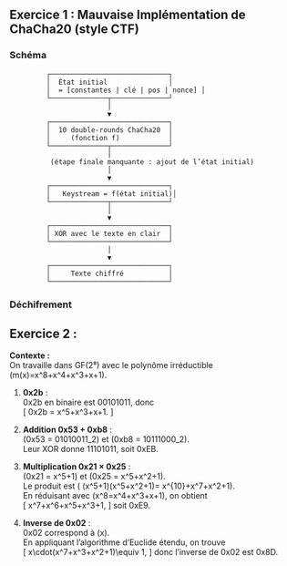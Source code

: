 ## Exercice 1 : Mauvaise Implémentation de ChaCha20 (style CTF)
### Schéma
```
         ┌─────────────────────────────┐
         │  État initial               │
         │  = [constantes | clé | pos | nonce] │
         └──────────────┬──────────────┘
                        │
                        ▼
         ┌─────────────────────────────┐
         │  10 double-rounds ChaCha20  │
         │     (fonction f)            │
         └──────────────┬──────────────┘
                        │
          (étape finale manquante : ajout de l’état initial)
                        │
                        ▼
         ┌─────────────────────────────┐
         │   Keystream = f(état initial)│
         └──────────────┬──────────────┘
                        │
                        ▼
         ┌─────────────────────────────┐
         │ XOR avec le texte en clair  │
         └─────────────────────────────┘
                        │
                        ▼
         ┌─────────────────────────────┐
         │     Texte chiffré           │
         └─────────────────────────────┘
```
### Déchifrement


## Exercice 2 : 

**Contexte :**  
On travaille dans GF(2⁸) avec le polynôme irréductible  
\(m(x)=x^8+x^4+x^3+x+1\).

1. **0x2b** :  
   0x2b en binaire est 00101011, donc  
   \[
   0x2b = x^5+x^3+x+1.
   \]

2. **Addition 0x53 + 0xb8** :  
   \(0x53 = 01010011_2\) et \(0xb8 = 10111000_2\).  
   Leur XOR donne 11101011, soit 0xEB.

3. **Multiplication 0x21 × 0x25** :  
   \(0x21 = x^5+1\) et \(0x25 = x^5+x^2+1\).  
   Le produit est \( (x^5+1)(x^5+x^2+1)= x^{10}+x^7+x^2+1\).  
   En réduisant avec \(x^8=x^4+x^3+x+1\), on obtient  
   \[
   x^7+x^6+x^5+x^3+1,
   \]
   soit 0xE9.

4. **Inverse de 0x02** :  
   0x02 correspond à \(x\).  
   En appliquant l’algorithme d’Euclide étendu, on trouve  
   \[
   x\cdot(x^7+x^3+x^2+1)\equiv 1,
   \]
   donc l’inverse de 0x02 est 0x8D.